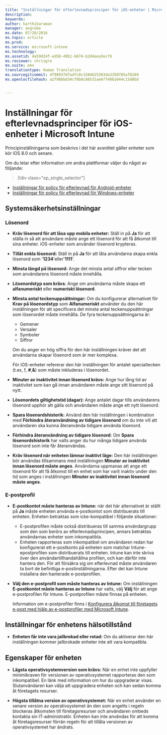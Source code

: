 ```yaml
---
title: "Inställningar för efterlevnadsprinciper för iOS-enheter | Microsoft Intune"
description: 
keywords: 
author: karthikaraman
manager: angrobe
ms.date: 07/28/2016
ms.topic: article
ms.prod: 
ms.service: microsoft-intune
ms.technology: 
ms.assetid: 4a59d24f-ed58-49b1-b874-b2d4aea3ec76
ms.reviewer: chrisgre
ms.suite: ems
translationtype: Human Translation
ms.sourcegitcommit: 4f98937d7adfc0c1584625303da3350785af8169
ms.openlocfilehash: a2f98bbd34cf8b0c86531ae6ff40b1044c15d8bd


---
```



# Inställningar för efterlevnadsprinciper för iOS-enheter i Microsoft Intune

Principinställningarna som beskrivs i det här avsnittet gäller enheter som kör iOS 8.0 och senare.

Om du letar efter information om andra plattformar väljer du något av följande:
> [!div class="op_single_selector"]
- [Inställningar för policy för efterlevnad för Android-enheter](android-compliance-policy-settings-in-microsoft-intune.md)
- [Inställningar för policy för efterlevnad för Windows-enheter](windows-compliance-policy-settings-in-microsoft-intune.md)

## Systemsäkerhetsinställningar
### Lösenord
- **Kräv lösenord för att låsa upp mobila enheter:** Ställ in på **Ja** för att ställa in så att användare måste ange ett lösenord för att få åtkomst till sina enheter. iOS-enheter som använder lösenord krypteras.

- **Tillåt enkla lösenord:** Ställ in på **Ja** för att låta användarna skapa enkla lösenord som '**1234**'eller'**1111**'.

-  **Minsta längd på lösenord:** Ange det minsta antal siffror eller tecken som användarens lösenord måste innehålla.
- **Lösenordstyp som krävs**: Ange om användarna måste skapa ett **alfanumeriskt** eller **numeriskt lösenord**.

- **Minsta antal teckenuppsättningar:** Om du konfigurerar alternativet för **Krav på lösenordstyp** som **Alfanumeriskt** använder du den här inställningen för att specificera det minsta antal teckenuppsättningar som lösenordet måste innehålla. De fyra teckenuppsättningarna är:
  -   Gemener
  -   Versaler
  -   Symboler
  -   Siffror

  Om du anger en hög siffra för den här inställningen kräver det att användarna skapar lösenord som är mer komplexa.

  För iOS-enheter refererar den här inställningen för antalet specialtecken (t.ex, **!**, **#**,**&amp;**) som måste inkluderas i lösenordet.
- **Minuter av inaktivitet innan lösenord krävs:**  Ange hur lång tid av inaktivitet som kan gå innan användaren måste ange sitt lösenord på nytt.

- **Lösenordets giltighetstid (dagar):** Ange antalet dagar tills användarens lösenord upphör att gälla och användaren måste ange ett nytt lösenord.

- **Spara lösenordshistorik:** Använd den här inställningen i kombination med **Förhindra återanvändning av tidigare lösenord** om du inte vill att användaren ska kunna återanvända tidigare använda lösenord.

- **Förhindra återanvändning av tidigare lösenord**: Om **Spara lösenordshistorik** har valts anger du hur många tidigare använda lösenord som inte får återanvändas.

- **Kräv lösenord när enheten lämnar inaktivt läge:** Den här inställningen bör användas tillsammans med inställningen **Minuter av inaktivitet innan lösenord måste anges**. Användarna uppmanas att ange ett lösenord för att få åtkomst till en enhet som har varit inaktiv under den tid som anges i inställningen **Minuter av inaktivitet innan lösenord måste anges**.

### E-postprofil
- **E-postkontot måste hanteras av Intune:** när det här alternativet är ställt på **Ja** måste enheten använda e-postkontot som distribuerats till enheten. Enheten betraktas som icke-kompatibel i följande situationer:
  - E-postprofilen måste också distribueras till samma användargrupp som den som berörs av efterlevnadsprincipen, annars betraktas användarnas enheter som inkompatibla.
  - Enheten rapporteras som inkompatibel om användaren redan har konfigurerat ett e-postkonto på enheten som matchar Intune-epostprofilen som distribuerats till enheten. Intune kan inte skriva över den användartillhandahållna profilen, och kan därför inte hantera den. För att försäkra sig om efterlevnad måste användaren ta bort de befintliga e-postinställningarna. Efter det kan Intune installera den hanterade e-postprofilen.


- **Välj den e-postprofil som måste hanteras av Intune:**
     Om inställningen **E-postkontot måste hanteras av Intune** har valts, välj **Välj** för att ange e-postprofilen för Intune. E-postprofilen måste finnas på enheten.

     Information om e-postprofiler finns i [Konfigurera åtkomst till företagets e-post med hjälp av e-postprofiler med Microsoft Intune](configure-access-to-corporate-email-using-email-profiles-with-microsoft-intune.md).

## Inställningar för enhetens hälsotillstånd

- **Enheten får inte vara jailbrokad eller rotad:** Om du aktiverar den här inställningen kommer jailbrokade enheter inte att vara kompatibla.

##  Egenskaper för enheten
- **Lägsta operativsystemversion som krävs:** När en enhet inte uppfyller minimikraven för versionen av operativsystemet rapporteras den som inkompatibel.
En länk med information om hur du uppgraderar visas. Slutanvändaren kan välja att uppgradera enheten och kan sedan komma åt företagets resurser.

- **Högsta tillåtna version av operativsystemet:** När en enhet använder en senare version av operativsystemet än den som angetts i regeln blockeras åtkomsten till företagsresurser och användaren ombeds kontakta sin IT-administratör. Enheten kan inte användas för att komma åt företagsresurser förrän regeln för att tillåta versionen av operativsystemet har ändrats.



<!--HONumber=Sep16_HO2-->


